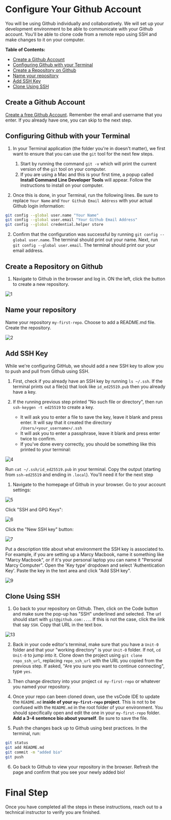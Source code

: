 # Configure Your Github Account

You will be using Github individually and collaboratively. We will set up your development environment to be able to communicate with your Github account. You'll be able to clone code from a remote repo using SSH and make changes to it on your computer.

**Table of Contents:**
- [Create a Github Account](#create-a-github-account)
- [Configuring Github with your Terminal](#configuring-github-with-your-terminal)
- [Create a Repository on Github](#create-a-repository-on-github)
- [Name your repository](#name-your-repository)
- [Add SSH Key](#add-ssh-key)
- [Clone Using SSH](#clone-using-ssh)


## Create a Github Account

[Create a free Github Account](https://github.com/join). Remember the email and username that you enter. If you already have one, you can skip to the next step.

## Configuring Github with your Terminal

1. In your Terminal application (the folder you're in doesn't matter), we first want to ensure that you can use the `git` tool for the next few steps. 
   1. Start by running the command `git -v` which will print the current version of the `git` tool on your computer. 
   2. If you are using a Mac and this is your first time, a popup called **Install Command Line Developer Tools** will appear. Follow the instructions to install on your computer.

2. Once this is done, in your Terminal, run the following lines. Be sure to replace `Your Name` and `Your Github Email Address` with your actual Github login information:

```sh
git config --global user.name "Your Name"
git config --global user.email "Your Github Email Address"
git config --global credential.helper store
```

2. Confirm that the configuration was successful by running `git config --global user.name`. The terminal should print out your name. Next, run `git config --global user.email`. The terminal should print our your email address.

## Create a Repository on Github

1. Navigate to Github in the browser and log in. ON the left, click the button to create a new repository.

![1](./img/github-setup-1.png)

## Name your repository
Name your repository `my-first-repo`. Choose to add a README.md file. Create the repository.

![2](./img/github-setup-2.png)

## Add SSH Key

While we're configuring GitHub, we should add a new SSH key to allow you to push and pull from Github using SSH. 

1. First, check if you already have an SSH key by running `ls ~/.ssh`. If the terminal prints out a file(s) that look like `id_ed25519.pub` then you already have a key.

2. If the running previous step printed "No such file or directory", then run `ssh-keygen -t ed25519` to create a key.
    - It will ask you to enter a file to save the key, leave it blank and press enter. It will say that it created the directory `/Users/<your_username>/.ssh`
    - It will ask you to enter a passphrase, leave it blank and press enter twice to confirm.
    - If you've done every correctly, you should be something like this printed to your terminal:

![4](./img/ed25519.png)

Run `cat ~/.ssh/id_ed25519.pub` in your terminal. Copy the output (starting from `ssh-ed25519` and ending in `.local`). You'll need it for the next step

1. Navigate to the homepage of Github in your browser. Go to your account settings:

![5](./img/github-setup-5.png)

Click "SSH and GPG Keys":

![6](./img/github-setup-6.png)

Click the "New SSH key" button:

![7](./img/github-setup-7.png)

Put a description title about what environment the SSH key is associated to. For example, if you are setting up a Marcy Macbook, name it something like "Marcy Macbook", or if it's your personal laptop you can name it "Personal Marcy Computer". Open the 'Key type' dropdown and select 'Authentication Key'. Paste the key in the text area and click "Add SSH key".

![9](./img/addSSHkey.png)

## Clone Using SSH

1. Go back to your repository on Github. Then, click on the Code button and make sure the pop-up has "SSH" underlined and selected. The url should start with `git@github.com:...`. If this is not the case, click the link that say `SSH`. Copy that URL in the text box.

![13](./img/github-setup-13.png)

2. Back in your code editor's terminal, make sure that you have a `Unit-0` folder and that your "working directory" is your `Unit-0` folder. If not, `cd Unit-0` to jump into it. Clone down the project using `git clone repo_ssh_url`, replacing `repo_ssh_url` with the URL you copied from the previous step. If asked, "Are you sure you want to continue connecting", type `yes`. 

3. Then change directory into your project `cd my-first-repo` or whatever you named your repository. 

4. Once your repo can been cloned down, use the vsCode IDE to update the `README.md` **inside of your `my-first-repo` project**. This is not to be confused with the `README.md` in the root folder of your environment. You should specifically open and edit the one in your `my-first-repo` folder. **Add a 3-4 sentence bio about yourself**. Be sure to save the file.

5. Push the changes back up to Github using best practices. In the terminal, run:
```sh
git status
git add README.md
git commit -m "added bio"
git push
```
6. Go back to Github to view your repository in the browser. Refresh the page and confirm that you see your newly added bio!

# Final Step

Once you have completed all the steps in these instructions, reach out to a technical instructor to verify you are finished. 